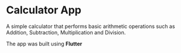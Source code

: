 # Calculator App

A simple calculator that performs basic arithmetic operations such as Addition, Subtraction, Multiplication and Division.

The app was built using <b>Flutter</b>
